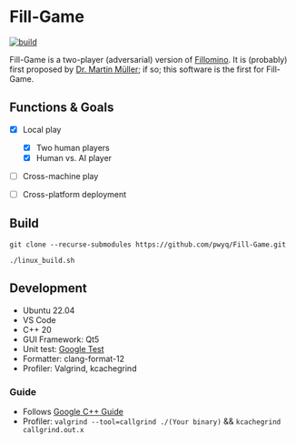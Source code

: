 # Fill-Game

[![build](https://github.com/pwyq/Fill-Game/actions/workflows/c-cpp.yml/badge.svg)](https://github.com/pwyq/Fill-Game/actions/workflows/c-cpp.yml)

Fill-Game is a two-player (adversarial) version of [Fillomino](https://en.wikipedia.org/wiki/Fillomino). It is (probably) first proposed by [Dr. Martin Müller](https://webdocs.cs.ualberta.ca/~mmueller/); if so; this software is the first for Fill-Game.

## Functions & Goals
- [x] Local play
    - [x] Two human players
    - [x] Human vs. AI player
- [ ] Cross-machine play
- [ ] Cross-platform deployment


## Build
```
git clone --recurse-submodules https://github.com/pwyq/Fill-Game.git
```

```
./linux_build.sh
```

## Development

- Ubuntu 22.04
- VS Code
- C++ 20
- GUI Framework: Qt5
- Unit test: [Google Test](https://github.com/google/googletest)
- Formatter: clang-format-12
- Profiler: Valgrind, kcachegrind

### Guide
- Follows [Google C++ Guide](https://google.github.io/styleguide/cppguide.html)
- Profiler: `valgrind --tool=callgrind ./(Your binary)` && `kcachegrind callgrind.out.x`
